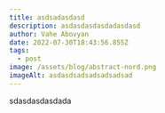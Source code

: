 ```yaml
---
title: asdsadasdasd
description: asdasdasdasdadasdasd
author: Vahe Abovyan
date: 2022-07-30T18:43:56.855Z
tags:
  - post
image: /assets/blog/abstract-nord.png
imageAlt: asdasdsadsadsadsadsad
---
```

sdasdasdasdada